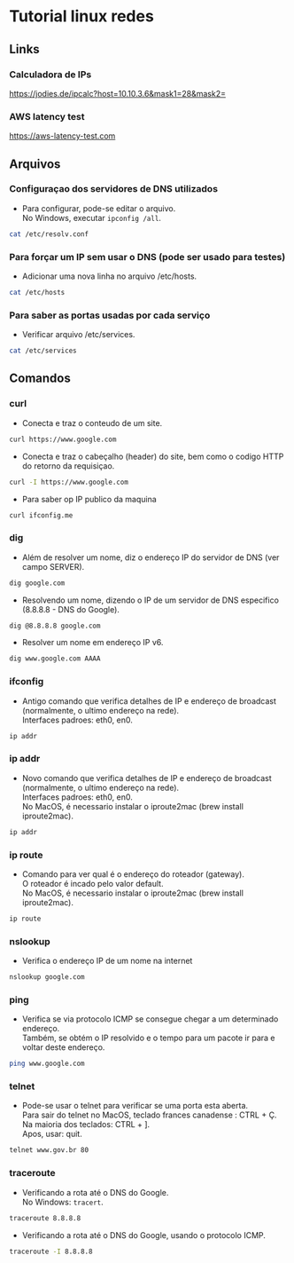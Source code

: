 # Tutorial linux redes

## Links

### Calculadora de IPs
https://jodies.de/ipcalc?host=10.10.3.6&mask1=28&mask2=

### AWS latency test
https://aws-latency-test.com


## Arquivos

### Configuraçao dos servidores de DNS utilizados
- Para configurar, pode-se editar o arquivo. <br>
  No Windows, executar ```ipconfig /all```.
```sh
cat /etc/resolv.conf
```

### Para forçar um IP sem usar o DNS (pode ser usado para testes)
- Adicionar uma nova linha no arquivo /etc/hosts.
```sh
cat /etc/hosts
```

### Para saber as portas usadas por cada serviço
- Verificar arquivo /etc/services.
```sh
cat /etc/services
```


## Comandos

### curl
- Conecta e traz o conteudo de um site.
```sh
curl https://www.google.com
```

- Conecta e traz o cabeçalho (header) do site, bem como o codigo HTTP do retorno da requisiçao.
```sh
curl -I https://www.google.com
```

- Para saber op IP publico da maquina
```sh
curl ifconfig.me
```

### dig
- Além de resolver um nome, diz o endereço IP do servidor de DNS (ver campo SERVER).
```sh
dig google.com
```

- Resolvendo um nome, dizendo o IP de um servidor de DNS especifico (8.8.8.8 - DNS do Google).
```sh
dig @8.8.8.8 google.com
```

- Resolver um nome em endereço IP v6.
```sh
dig www.google.com AAAA
```

### ifconfig
- Antigo comando que verifica detalhes de IP e endereço de broadcast (normalmente, o ultimo endereço na rede). <br>
  Interfaces padroes: eth0, en0.
```sh
ip addr
```

### ip addr
- Novo comando que verifica detalhes de IP e endereço de broadcast (normalmente, o ultimo endereço na rede). <br>
  Interfaces padroes: eth0, en0. <br>
  No MacOS, é necessario instalar o iproute2mac (brew install iproute2mac).
```sh
ip addr
```

### ip route
- Comando para ver qual é o endereço do roteador (gateway). <br>
  O roteador é incado pelo valor default. <br>
  No MacOS, é necessario instalar o iproute2mac (brew install iproute2mac).
```sh
ip route
```

### nslookup
- Verifica o endereço IP de um nome na internet
```sh
nslookup google.com
```

### ping
- Verifica se via protocolo ICMP se consegue chegar a um determinado endereço. <br>
  Também, se obtém o IP resolvido e o tempo para um pacote ir para e voltar deste endereço.
```sh
ping www.google.com
```

### telnet
- Pode-se usar o telnet para verificar se uma porta esta aberta. <br>
  Para sair do telnet no MacOS, teclado frances canadense : CTRL + Ç. <br>
  Na maioria dos teclados: CTRL + ]. <br>
  Apos, usar: quit.
```sh
telnet www.gov.br 80
```

### traceroute
- Verificando a rota até o DNS do Google. <br>
  No Windows: ```tracert```.
```sh
traceroute 8.8.8.8
```

- Verificando a rota até o DNS do Google, usando o protocolo ICMP.
```sh
traceroute -I 8.8.8.8
```


